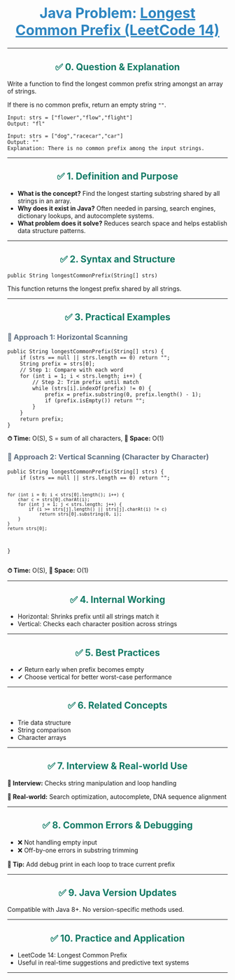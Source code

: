 <div align="center">
  <h1 style="color: #2E86C1; font-size: 32px;">Java Problem: <u>Longest Common Prefix (LeetCode 14)</u></h1>
</div>

---

<h2 style="color: #117A65; text-align: center;">✅ 0. Question & Explanation</h2>
<p>Write a function to find the longest common prefix string amongst an array of strings.</p>
<p>If there is no common prefix, return an empty string <code>""</code>.</p>

<pre><code class="language-java">Input: strs = ["flower","flow","flight"]
Output: "fl"

Input: strs = ["dog","racecar","car"]
Output: ""
Explanation: There is no common prefix among the input strings.</code></pre>

---

<h2 style="color: #117A65; text-align: center;">✅ 1. Definition and Purpose</h2>
<ul>
  <li><b>What is the concept?</b> Find the longest starting substring shared by all strings in an array.</li>
  <li><b>Why does it exist in Java?</b> Often needed in parsing, search engines, dictionary lookups, and autocomplete systems.</li>
  <li><b>What problem does it solve?</b> Reduces search space and helps establish data structure patterns.</li>
</ul>

---

<h2 style="color: #117A65; text-align: center;">✅ 2. Syntax and Structure</h2>
<pre><code class="language-java">public String longestCommonPrefix(String[] strs)</code></pre>
<p>This function returns the longest prefix shared by all strings.</p>

---

<h2 style="color: #117A65; text-align: center;">✅ 3. Practical Examples</h2>

<h3 style="color: #5D6D7E;">🔹 Approach 1: Horizontal Scanning</h3>
<pre><code class="language-java">public String longestCommonPrefix(String[] strs) {
    if (strs == null || strs.length == 0) return "";
    String prefix = strs[0];
    // Step 1: Compare with each word
    for (int i = 1; i < strs.length; i++) {
        // Step 2: Trim prefix until match
        while (strs[i].indexOf(prefix) != 0) {
            prefix = prefix.substring(0, prefix.length() - 1);
            if (prefix.isEmpty()) return "";
        }
    }
    return prefix;
}</code></pre>
<p><b>⏱ Time:</b> O(S), S = sum of all characters, <b>💾 Space:</b> O(1)</p>

<h3 style="color: #5D6D7E;">🔹 Approach 2: Vertical Scanning (Character by Character)</h3>
<pre><code class="language-java">public String longestCommonPrefix(String[] strs) {
    if (strs == null || strs.length == 0) return "";

    for (int i = 0; i < strs[0].length(); i++) {
        char c = strs[0].charAt(i);
        for (int j = 1; j < strs.length; j++) {
            if (i >= strs[j].length() || strs[j].charAt(i) != c)
                return strs[0].substring(0, i);
        }
    }
    return strs[0];
}</code></pre>
<p><b>⏱ Time:</b> O(S), <b>💾 Space:</b> O(1)</p>

---

<h2 style="color: #117A65; text-align: center;">✅ 4. Internal Working</h2>
<ul>
  <li>Horizontal: Shrinks prefix until all strings match it</li>
  <li>Vertical: Checks each character position across strings</li>
</ul>

---

<h2 style="color: #117A65; text-align: center;">✅ 5. Best Practices</h2>
<ul>
  <li>✔ Return early when prefix becomes empty</li>
  <li>✔ Choose vertical for better worst-case performance</li>
</ul>

---

<h2 style="color: #117A65; text-align: center;">✅ 6. Related Concepts</h2>
<ul>
  <li>Trie data structure</li>
  <li>String comparison</li>
  <li>Character arrays</li>
</ul>

---

<h2 style="color: #117A65; text-align: center;">✅ 7. Interview & Real-world Use</h2>
<p><b>🧠 Interview:</b> Checks string manipulation and loop handling</p>
<p><b>🏢 Real-world:</b> Search optimization, autocomplete, DNA sequence alignment</p>

---

<h2 style="color: #117A65; text-align: center;">✅ 8. Common Errors & Debugging</h2>
<ul>
  <li>❌ Not handling empty input</li>
  <li>❌ Off-by-one errors in substring trimming</li>
</ul>
<p><b>🧪 Tip:</b> Add debug print in each loop to trace current prefix</p>

---

<h2 style="color: #117A65; text-align: center;">✅ 9. Java Version Updates</h2>
<p>Compatible with Java 8+. No version-specific methods used.</p>

---

<h2 style="color: #117A65; text-align: center;">✅ 10. Practice and Application</h2>
<ul>
  <li>LeetCode 14: Longest Common Prefix</li>
  <li>Useful in real-time suggestions and predictive text systems</li>
</ul>

---

